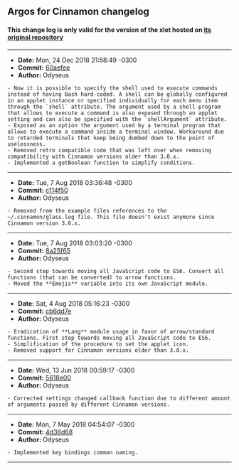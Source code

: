 ## Argos for Cinnamon changelog

#### This change log is only valid for the version of the xlet hosted on [its original repository](https://gitlab.com/Odyseus/CinnamonTools)

***

- **Date:** Mon, 24 Dec 2018 21:58:49 -0300
- **Commit:** [60aefee](https://gitlab.com/Odyseus/CinnamonTools/commit/60aefee)
- **Author:** Odyseus

```
- Now it is possible to specify the shell used to execute commands instead of having Bash hard-coded. A shell can be globally configured in an applet instance or specified individually for each menu item through the `shell` attribute. The argument used by a shell program that allows to execute a command is also exposed through an applet setting and can also be specified with the `shellArgument` attribute.
- Exposed as an option the argument used by a terminal program that allows to execute a command inside a terminal window. Workaround due to retarded terminals that keep being dumbed down to the point of uselessness.
- Removed retro compatible code that was left over when removing compatibility with Cinnamon versions older than 3.0.x.
- Implemented a getBoolean function to simplify conditions.

```

***

- **Date:** Tue, 7 Aug 2018 03:36:48 -0300
- **Commit:** [c114f50](https://gitlab.com/Odyseus/CinnamonTools/commit/c114f50)
- **Author:** Odyseus

```
- Removed from the example files references to the ~/.cinnamon/glass.log file. This file doesn't exist anymore since Cinnamon version 3.6.x.

```

***

- **Date:** Tue, 7 Aug 2018 03:03:20 -0300
- **Commit:** [8a25f65](https://gitlab.com/Odyseus/CinnamonTools/commit/8a25f65)
- **Author:** Odyseus

```
- Second step towards moving all JavaScript code to ES6. Convert all functions (that can be converted) to arrow functions.
- Moved the **Emojis** variable into its own JavaScript module.

```

***

- **Date:** Sat, 4 Aug 2018 05:16:23 -0300
- **Commit:** [cb6dd7e](https://gitlab.com/Odyseus/CinnamonTools/commit/cb6dd7e)
- **Author:** Odyseus

```
- Eradication of **Lang** module usage in favor of arrow/standard functions. First step towards moving all JavaScript code to ES6.
- Simplification of the procedure to set the applet icon.
- Removed support for Cinnamon versions older than 3.0.x.

```

***

- **Date:** Wed, 13 Jun 2018 00:59:17 -0300
- **Commit:** [5618e00](https://gitlab.com/Odyseus/CinnamonTools/commit/5618e00)
- **Author:** Odyseus

```
- Corrected settings changed callback function due to different amount of arguments passed by different Cinnamon versions.

```

***

- **Date:** Mon, 7 May 2018 04:54:07 -0300
- **Commit:** [4d36d68](https://gitlab.com/Odyseus/CinnamonTools/commit/4d36d68)
- **Author:** Odyseus

```
- Implemented key bindings common naming.

```

***
